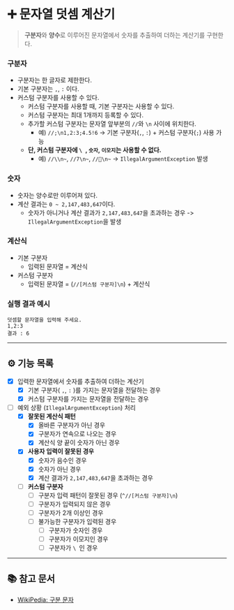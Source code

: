 # ➕ 문자열 덧셈 계산기

> **구분자**와 **양수**로 이루어진 문자열에서 숫자를 추출하여 더하는 계산기를 구현한다.

### 구분자

- 구분자는 한 글자로 제한한다.
- 기본 구분자는 `,`, `:` 이다.
- 커스텀 구분자를 사용할 수 있다.
    - 커스텀 구분자를 사용할 때, 기본 구분자는 사용할 수 있다.
    - 커스텀 구분자는 최대 1개까지 등록할 수 있다.
    - 추가할 커스텀 구분자는 문자열 앞부분의 `//`와 `\n` 사이에 위치한다.
        - 예) `//;\n1,2:3;4.5!6` ->  기본 구분자(`,`, `:`) + 커스텀 구분자(`;`) 사용 가능
    - **단, 커스텀 구분자에 `\ `, `숫자`, `이모지`는 사용할 수 없다.**
        - 예) `//\\n~`, `//7\n~`, `//🤫\n~` -> `IllegalArgumentException` 발생

### 숫자

- 숫자는 양수로만 이루어져 있다.
- 계산 결과는 `0 ~ 2,147,483,647`이다.
    - 숫자가 아니거나 계산 결과가 `2,147,483,647`을 초과하는 경우 -> `IllegalArgumentException`을 발생

### 계산식

- 기본 구분자
    - 입력된 문자열 = 계산식
- 커스텀 구분자
    - 입력된 문자열 = (`//[커스텀 구분자]\n`) + 계산식

### 실행 결과 예시

```text
덧셈할 문자열을 입력해 주세요.
1,2:3
결과 : 6
```

---

## ⚙️ 기능 목록

- [x] 입력한 문자열에서 숫자를 추출하여 더하는 계산기
    - [x] 기본 구분자( `,`, `:` )를 가지는 문자열을 전달하는 경우
    - [x] 커스텀 구분자를 가지는 문자열을 전달하는 경우
- [ ] 예외 상황 (`IllegalArgumentException`) 처리
    - [x] **잘못된 계산식 패턴**
        - [x] 올바른 구분자가 아닌 경우
        - [x] 구분자가 연속으로 나오는 경우
        - [x] 계산식 양 끝이 숫자가 아닌 경우
    - [x] **사용자 입력이 잘못된 경우**
        - [x] 숫자가 음수인 경우
        - [x] 숫자가 아닌 경우
        - [x] 계산 결과가 `2,147,483,647`을 초과하는 경우
    - [ ] **커스텀 구분자**
        - [ ] 구분자 입력 패턴이 잘못된 경우 (`^//[커스텀 구분자]\n`)
        - [ ] 구분자가 입력되지 않은 경우
        - [ ] 구분자가 2개 이상인 경우
        - [ ] 불가능한 구분자가 입력된 경우
            - [ ] 구분자가 숫자인 경우
            - [ ] 구분자가 이모지인 경우
            - [ ] 구분자가 `\ `인 경우

---

## 📚 참고 문서

- [WikiPedia: 구분 문자](https://w.wiki/Bc3r)